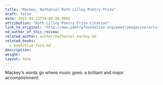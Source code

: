 ```yaml
---
title: "Mackey, Nathaniel Ruth Lilley Poetry Prize"
draft: false
date: 2015-04-23T19:08:00.000Z
attribution: "Ruth Lilley Poetry Prize Citation"
link_to_original: "http://www.poetryfoundation.org/poetrymagazine/article/247742"
nd_author_of_this_review:
related_author: author/nathaniel-mackey.md
related_books:
  - book/blue-fasa.md
description:
weight:
layout: none
---
```

Mackey's words go where music goes: a brilliant and major accomplishment.

